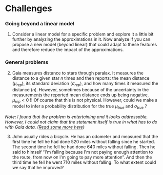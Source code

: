 # Challenges


### Going beyond a linear model
1. Consider a linear model for a specific problem and explore it a little bit further by analyzing the approximations in it. Now analyze if you can propose a new model (beyond linear) that could adapt to these features and therefore reduce the impact of the approximations.


### General problems

2. Gaia measures distance to stars through paralax.  It measures the distance to a given star $n$ times and then reports: the mean distance ($\mu_{rep}$), its standard deviation ($\sigma_{rep}$), and how many times it measured the distance ($n$).  However, sometimes because of the uncertainty in the measurements the reported mean distance ends up being negative, $\mu_{rep} < 0$ !!  Of course that this is not physical.  However, could we make a model to infer a probability distribution for the true $\mu_{true}$ and $\sigma_{true}$ ?

<i>Note: I found that the problem is entertaining and it looks addressable.  However, I could not claim that the statement itself is true in what has to do with Gaia data.  (<a href="https://astronomy.stackexchange.com/questions/26250/what-is-the-proper-interpretation-of-a-negative-parallax" target=gaia>Read some more here</a>)</i>

3. John usually rides a bicycle.  He has an odometer and measured that the first time he fell he had done 520 miles without falling since he started.  The second time he fell he had done 640 miles without falling.  Then he said to himself “I'm falling because I'm not paying enough attention to the route, from now on I'm going to pay more attention”.  And then the third time he fell he went 710 miles without falling.  To what extent could we say that he improved?

